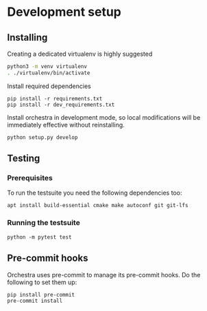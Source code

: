 # Development setup

## Installing

Creating a dedicated virtualenv is highly suggested

```bash
python3 -m venv virtualenv
. ./virtualenv/bin/activate
```

Install required dependencies
```
pip install -r requirements.txt
pip install -r dev_requirements.txt
```

Install orchestra in development mode, so local modifications will be immediately effective without reinstalling.

```
python setup.py develop
```

## Testing

### Prerequisites

To run the testsuite you need the following dependencies too:
```
apt install build-essential cmake make autoconf git git-lfs
```

### Running the testsuite

```
python -m pytest test
```

## Pre-commit hooks

Orchestra uses pre-commit to manage its pre-commit hooks. Do the following to set them up:

```
pip install pre-commit
pre-commit install
```
